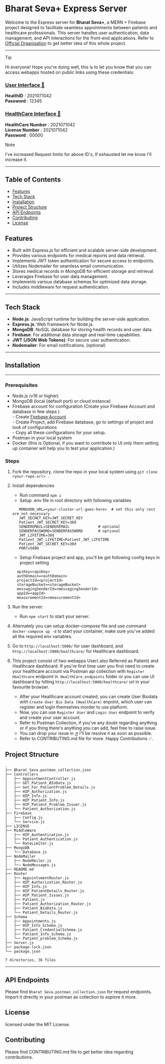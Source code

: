 # Bharat Seva+ Express Server

Welcome to the Express server for **Bharat Seva+**, a MERN + Firebase project designed to facilitate seamless appointments between patients and healthcare professionals. This server handles user authentication, data management, and API interactions for the front-end applications.
Refer to [Official Organisation](https://github.com/BharatSeva) to get better idea of this whole project.  


---
> [!TIP]
> Hi everyone! Hope you're doing well, this is to let you know that you can access webapps hosted on public links using these credentials:
> ### [User Interface 🔗](http://4.236.178.190:5000/user/login)  
> **HealthID** :    2021071042  
> **Password** :  12345  
> ### [HealthCare Interface 🔗](http://4.236.178.190:5000/healthcare/login)  
> **HealthCare Number** :  2021071042  
> **License Number** :     2021071042  
> **Password** : 00000


> [!NOTE]  
> I've increased Request limits for above ID's, If exhausted let me know I'll increase it.
---


## Table of Contents
- [Features](#features)
- [Tech Stack](#tech-stack)
- [Installation](#installation) 
- [Project Structure](#project-structure)
- [API Endpoints](#api-endpoints)
- [Contributing](#contributing)
- [License](#license)


## Features
- Built with Express.js for efficient and scalable server-side development.
- Provides various endpoints for medical reports and data retrieval.
- Implements JWT token authentication for secure access to endpoints.
- Utilizes Nodemailer for seamless email communication.
- Stores medical records in MongoDB for efficient storage and retrieval.
- Leverages Firebase for user data management.
- Implements various database schemas for optimized data storage.
- Includes middleware for request authentication.

---

## Tech Stack
- **Node.js**: JavaScript runtime for building the server-side application.
- **Express.js**: Web framework for Node.js.
- **MongoDB**: NoSQL database for storing health records and user data.
- **Firebase**: For additional data storage and real-time capabilities.
- **JWT (JSON Web Tokens)**: For secure user authentication.
- **Nodemailer**: For email notifications. (optional)

---

## Installation

--- 
### Prerequisites
- Node.js (v16 or higher)
- MongoDB (local (default port) or cloud instance)
- Firebase account for configuration (Create your Firebase Account and database in few steps )  
    	- Create [Firebase Account](https://firebase.google.com/)  
    	- Create Project, add Firebase database, go to settings of project and look of configurations  
    	- Copy all these configurations for your setup.  
- Postman in your local system
- Docker (this is Optional, if you want to contribute to UI only them setting up container will help you to test your application.) 
### Steps
1. Fork the repository, clone the repo in your local system using 
    ```git clone <your-repo-url> .```
2. Install dependencies
    - Run command ```npm i```
    - Setup .env file in root directory with following variables
     ```
        MONGODB_URL=<your-cluster-url-goes-here>  # set this only rest are not necessary
        JWT_SECRET_KEY=JWT_SECRET_KEY
        Patient_JWT_SECRET_KEY=30d
        SENDEREMAIL=SENDEREMAIL             # optional
        SENDERPASSWORD=SENDERPASSWORD       # optional
        JWT_LIFETIME=30d
        Patient_JWT_LIFETIME=Patient_JWT_LIFETIME
        Patient_JWT_SECRET_KEY=30d
        PORT=5000
     ```
    - Setup Firebase project and app, you'll be get following config keys in project setting
     ```
       apiKey=<apiKey>
       authDomain=<authDomain>
       projectId=<projectId>
       storageBucket=<storageBucket>
       messagingSenderId=<messagingSenderId>
       appId=<appId>
       measurementId=<measurementId>
  
     ```

3. Run the server:
    - Run ```npm start``` to start your server.

4. Alternately you can setup docker-compose file and use command ```docker-compose up -d``` to start your container, make sure you've added all the required env variables.

5. Go to ```http://localhost:5000/``` for user dashboard, and ```http://localhost:5000/healthcare/``` for Healthcare dashboard.

6. This project consist of two webapps User( also Referred as Patient) and Healthcare dashboard. If you're first time user you first need to create your healthcare account via Postman api collection with ```Register Healthcare``` endpoint in``` HealthCare_endpoints``` folder or you can use UI dashboard by hitting ```http://localhost:5000/healthcare/``` url in your favourite browser.
    - After your Healthcare account created, you can create User Biodata with ```Create User Bio Data (HealthCare)``` enpoint, which user can register and login themselves inorder to use platform.
    - Now, you can use ```Register User``` and ```Login User``` endpoint to verify and create your user account.
    - Refer to Postman Collection, if you've any doubt regarding anything or if you thing there's anything you can add, feel free to raise issue.
    - You can drop your issue in [↗️](https://t.me/+8sy5M-KU5cNmZWZl) I'll be resolve it as soon as possible.
    - Refer to CONTRIBUTING.md file for more. Happy Contributions ✅.


## Project Structure
```
.
├── Bharat Seva.postman_collection.json
├── Controllers
│   ├── AppointmentController.js
│   ├── GET_Patient_BIoData.js
│   ├── Get_For_PatientProblem_Details.js
│   ├── HIP_Authorization.js
│   ├── HIP_Info.js
│   ├── HIP_Patient_Info.js
│   ├── HIP_Patient_Problem_Issuer.js
│   └── Patient_Authorization.js
├── Firebase
│   ├── Config.js
│   └── Service.js
├── LICENSE
├── MiddleWare
│   ├── HIP_Authentication.js
│   ├── Patient_Authentication.js
│   └── RateLimiter.js
├── MongoDB
│   └── Database.js
├── NodeMailer
│   ├── NodeMailer.js
│   └── NodeMessages.js
├── README.md
├── Router
│   ├── AppointsmentRouter.js
│   ├── HIP_Authorization_Router.js
│   ├── HIP_Info.js
│   ├── HIP_PatientDetails_Router.js
│   ├── HIP_Patient_Issues.js
│   ├── Patient.js
│   ├── Patient_Authorization_Router.js
│   ├── Patient_BioData.js
│   └── Patient_Details_Router.js
├── Schema
│   ├── Appointments.js
│   ├── HIP_Info_Schema.js
│   ├── Patient_CredentialSchema.js
│   ├── Patient_Info_Schema.js
│   └── Patient_problem_Schema.js
├── Server.js
├── package-lock.json
└── package.json

7 directories, 36 files
```


---
## API Endpoints
Please find ```Bharat Seva.postman_collection.json``` for request endpoints. Import it directly in your postman as collection to explore it more.

## License
licensed under the MIT License.

## Contributing
Please find CONTRIBUTING.md file to get better idea regarding contributions.
